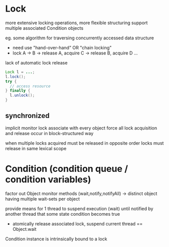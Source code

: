 # Lock
more extensive locking operations, more flexible structuring
support multiple associated Condition objects

eg. some algorithm for traversing concurrently accessed data structure
- need use "hand-over-hand" OR "chain locking"
- lock A -> B -> release A, acquire C -> release B, acquire D ...

lack of automatic lock release
```java
Lock l = ...;
l.lock();
try {
  // access resource
} finally {
  l.unlock();
}
```

## synchronized
implicit monitor lock associate with every object
force all lock acquisition and release occur in block-structured way

when multiple locks acquired must be released in opposite order
locks must release in same lexical scope

# Condition (condition queue / condition variables)
factor out Object monitor methods (wait,notify,notifyAll) 
-> distinct object having multiple wait-sets per object

provide means for 1 thread to suspend execution (wait) until notified by another thread that some state condition becomes true
- atomically release associated lock, suspend current thread  == Object.wait

Condition instance is intrinsically bound to a lock








































